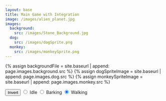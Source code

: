 ```yaml
---
layout: base
title: Main Game with Integration
image: /images/alien_planet.jpg
images:
  background:
    src: /images/Stone_Background.jpg
  dog:
    src: /images/dogSprite.png
  monkey:
    src: /images/monkeySprite.png
---
```


<!-- Liquid code, run by Jekyll, used to define location of asset(s) -->
{% assign backgroundFile = site.baseurl | append: page.images.background.src %}
{% assign dogSpriteImage = site.baseurl | append: page.images.dog.src %}
{% assign monkeySpriteImage = site.baseurl | append: page.images.monkey.src %}

<style>
    #controls {
        position: relative;
        z-index: 2; /* Ensure the controls are on top */
    }
</style>

<!-- Prepare DOM elements -->
<!-- Wrap both the dog canvas and controls in a container div -->
<div id="canvasContainer">
    <div id="controls"> <!-- Controls -->
        <!-- Background controls -->
        <button id="toggleCanvasEffect">Invert</button>
        <!-- Dog controls -->
        <input type="radio" name="animation" id="idle">
        <label for="idle">Idle</label>
        <input type="radio" name="animation" id="barking">
        <label for="barking">Barking</label>
        <input type="radio" name="animation" id="walking" checked>
        <label for="walking">Walking</label>
    </div>
</div>

<script type="module">
    import GameEnv from '{{site.baseurl}}/assets/js/alienWorld/GameEnv.js';
    import GameObject from '{{site.baseurl}}/assets/js/alienWorld/GameObject.js';
    import Background from '{{site.baseurl}}/assets/js/alienWorld/Background.js';
    import Character from '{{site.baseurl}}/assets/js/alienWorld/Character.js';
    import Platform from '{{site.baseurl}}/assets/js/alienWorld/Platform.js';
    import { initDog } from '{{site.baseurl}}/assets/js/alienWorld/CharacterDog.js';
    import { initMonkey } from '{{site.baseurl}}/assets/js/alienWorld/CharacterMonkey.js';

    // Create a function to load an image and return a Promise
    function loadImage(src) {
        return new Promise((resolve, reject) => {
        const image = new Image();
        image.src = src;
        image.onload = () => resolve(image);
        image.onerror = reject;
        });
    }

    // Game loop
    function gameLoop() {
        for (var gameObj of GameObject.gameObjectArray){
            gameObj.update();
            gameObj.draw();
        }
        requestAnimationFrame(gameLoop);  // cycle game, aka recursion
    }

    // Window resize
    function setSize() {
        GameEnv.setGameEnv();  // Update GameEnv dimensions

        // Call the sizing method on all game objects
        for (var gameObj of GameObject.gameObjectArray){
            gameObj.size();
        }
    }

    
    async function startGame() {
        // Resolve file dependencies before starting gam
        try {

            // Define data for Game Objects

            const [backgroundImg, dogImg, monkeyImg] = await Promise.all([
                loadImage('{{backgroundFile}}'),
                loadImage('{{dogSpriteImage}}'),
                loadImage('{{monkeySpriteImage}}'),
            ]);

            // Prepare HTML with Background Canvas
            const backgroundCanvas = document.createElement("canvas");
            backgroundCanvas.id = "background";
            document.querySelector("#canvasContainer").appendChild(backgroundCanvas);

            // Prepare HTML with Dog Canvas
            const dogCanvas = document.createElement("canvas");
            dogCanvas.id = "characters";
            document.querySelector("#canvasContainer").appendChild(dogCanvas);

            // Prepare HTML with Monkey Canvas
            const monkeyCanvas = document.createElement("canvas");
            monkeyCanvas.id = "characters";
            document.querySelector("#canvasContainer").appendChild(monkeyCanvas);

            // Setup Globals
            GameEnv.gameSpeed = 2;
            GameEnv.controls = document.getElementById("controls");
            GameEnv.gravity = 3;
        
            // Create Game Objects

            // Background object(s)
            const backgroundSpeedRatio = 0.2
            var backgroundObj = new Background(backgroundCanvas, backgroundImg, backgroundSpeedRatio);

            // Character object(s)
            const dogSpeedRatio = 0.2
            var dogObj = initDog(dogCanvas, dogImg, dogSpeedRatio);
            const monkeySpeedRatio = 0.7
            var monkeyObj = initMonkey(monkeyCanvas, monkeyImg, monkeySpeedRatio);

            //var platform = new Platform(0, GameEnv.bottom - 50, GameEnv.innerWidth, 10);

            // Define Event Listeners 

            // Listen for window resize events and trigger the handleResize function
            window.addEventListener('resize', setSize);

            /* Toggle "canvas filter property" between alien and normal */
            var isFilterEnabled = true;
            const defaultFilter = getComputedStyle(document.documentElement).getPropertyValue('--default-canvas-filter');

            toggleCanvasEffect.addEventListener("click", function () {
                if (isFilterEnabled) {  // toggle off
                    backgroundCanvas.style.filter = "none";  // remove filter
                    dogCanvas.style.filter = "none";
                    monkeyCanvas.style.filter = "none";
                } else { // toggle on
                    backgroundCanvas.style.filter = defaultFilter; // Apply the default filter value
                    dogCanvas.style.filter = defaultFilter;
                    monkeyCanvas.style.filter = defaultFilter;
                }
                isFilterEnabled = !isFilterEnabled;  // switch boolean value
            });


            // Start the game
            
            setSize();
            gameLoop();

        
        // Trap errors on bad images
        } catch (error) {
            console.error('Failed to load one or more images:', error);
        }
    }
  
    // Call the initializeGame function to start the game
    startGame();
  
</script>